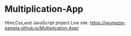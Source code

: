 # Multiplication-App
Html,Css,and JavaScript ptoject
Live site: https://iwumezie-pamela.github.io/Multiplication-App/
